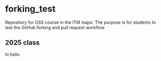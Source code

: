 # forking_test
Repository for OSS course in the ITM major. The purpose is for students to test the GitHub forking and pull request workflow

## 2025 class

hi hello